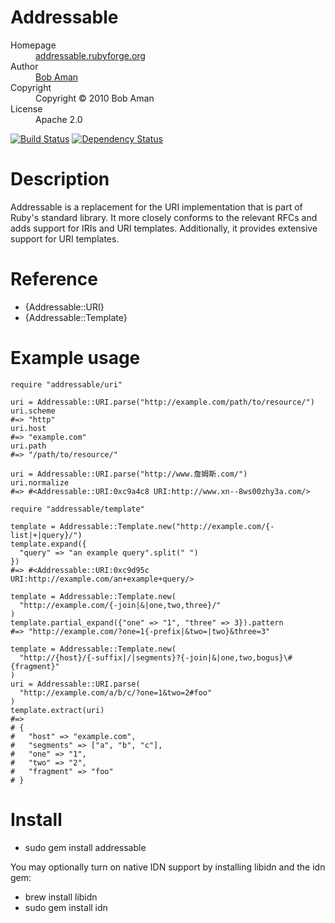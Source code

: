 # Addressable

<dl>
  <dt>Homepage</dt><dd><a href="http://addressable.rubyforge.org/">addressable.rubyforge.org</a></dd>
  <dt>Author</dt><dd><a href="mailto:bob@sporkmonger.com">Bob Aman</a></dd>
  <dt>Copyright</dt><dd>Copyright © 2010 Bob Aman</dd>
  <dt>License</dt><dd>Apache 2.0</dd>
</dl>

[![Build Status](https://secure.travis-ci.org/sporkmonger/addressable.png)](http://travis-ci.org/sporkmonger/addressable)
[![Dependency Status](https://gemnasium.com/sporkmonger/addressable.png)](https://gemnasium.com/sporkmonger/addressable)

# Description

Addressable is a replacement for the URI implementation that is part of
Ruby's standard library. It more closely conforms to the relevant RFCs and
adds support for IRIs and URI templates.  Additionally, it provides extensive
support for URI templates.

# Reference

- {Addressable::URI}
- {Addressable::Template}

# Example usage

    require "addressable/uri"

    uri = Addressable::URI.parse("http://example.com/path/to/resource/")
    uri.scheme
    #=> "http"
    uri.host
    #=> "example.com"
    uri.path
    #=> "/path/to/resource/"

    uri = Addressable::URI.parse("http://www.詹姆斯.com/")
    uri.normalize
    #=> #<Addressable::URI:0xc9a4c8 URI:http://www.xn--8ws00zhy3a.com/>

    require "addressable/template"

    template = Addressable::Template.new("http://example.com/{-list|+|query}/")
    template.expand({
      "query" => "an example query".split(" ")
    })
    #=> #<Addressable::URI:0xc9d95c URI:http://example.com/an+example+query/>

    template = Addressable::Template.new(
      "http://example.com/{-join|&|one,two,three}/"
    )
    template.partial_expand({"one" => "1", "three" => 3}).pattern
    #=> "http://example.com/?one=1{-prefix|&two=|two}&three=3"

    template = Addressable::Template.new(
      "http://{host}/{-suffix|/|segments}?{-join|&|one,two,bogus}\#{fragment}"
    )
    uri = Addressable::URI.parse(
      "http://example.com/a/b/c/?one=1&two=2#foo"
    )
    template.extract(uri)
    #=>
    # {
    #   "host" => "example.com",
    #   "segments" => ["a", "b", "c"],
    #   "one" => "1",
    #   "two" => "2",
    #   "fragment" => "foo"
    # }

# Install

* sudo gem install addressable

You may optionally turn on native IDN support by installing libidn and the
idn gem:

* brew install libidn
* sudo gem install idn
